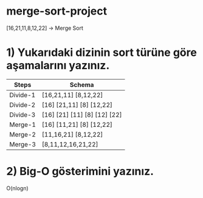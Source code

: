 # merge-sort-project
[16,21,11,8,12,22] -> Merge Sort
# 1) Yukarıdaki dizinin sort türüne göre aşamalarını yazınız.
| Steps | Schema |
|-------|--------|
| Divide-1 | [16,21,11] [8,12,22] |
| Divide-2 | [16] [21,11] [8] [12,22] |
| Divide-3 | [16] [21] [11] [8] [12] [22] |
| Merge-1 | [16] [11,21] [8] [12,22] |
| Merge-2 | [11,16,21] [8,12,22] |
| Merge-3 | [8,11,12,16,21,22] |

# 2) Big-O gösterimini yazınız.
O(nlogn)
